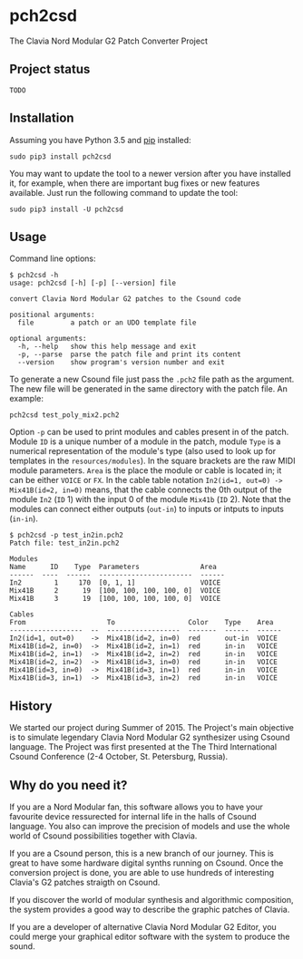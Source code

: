 # pch2csd

The Clavia Nord Modular G2 Patch Converter Project

## Project status

`TODO`

## Installation

Assuming you have Python 3.5 and
[pip](https://pip.pypa.io/en/stable/installing/) installed:

```
sudo pip3 install pch2csd
```

You may want to update the tool to a newer version after you have installed it, for example, when there are important bug fixes or new features available. Just run the following command to update the tool:

```
sudo pip3 install -U pch2csd
```

## Usage 

Command line options:

```
$ pch2csd -h
usage: pch2csd [-h] [-p] [--version] file

convert Clavia Nord Modular G2 patches to the Csound code

positional arguments:
  file         a patch or an UDO template file

optional arguments:
  -h, --help   show this help message and exit
  -p, --parse  parse the patch file and print its content
  --version    show program's version number and exit
```

To generate a new Csound file just pass the `.pch2` file path as the argument.
The new file will be generated in the same directory with the patch file. An
example:

```
pch2csd test_poly_mix2.pch2
```

Option `-p` can be used to print modules and cables present in of the patch.
Module `ID` is a unique number of a module in the patch, module `Type` is a
numerical representation of the module's type (also used to look up for
templates in the `resources/modules`). In the square brackets are the raw MIDI
module parameters. `Area` is the place the module or cable is located in; it can
be either `VOICE` or `FX`. In the cable table notation `In2(id=1, out=0) ->
Mix41B(id=2, in=0)` means, that the cable connects the 0th output of the module
`In2` (`ID` 1) with the input 0 of the module `Mix41b` (`ID` 2). Note that the
modules can connect either outputs (`out-in`) to inputs or intputs to inputs
(`in-in`).

```
$ pch2csd -p test_in2in.pch2
Patch file: test_in2in.pch2

Modules
Name      ID    Type  Parameters               Area
------  ----  ------  -----------------------  ------
In2        1     170  [0, 1, 1]                VOICE
Mix41B     2      19  [100, 100, 100, 100, 0]  VOICE
Mix41B     3      19  [100, 100, 100, 100, 0]  VOICE

Cables
From                    To                  Color    Type    Area
------------------  --  ------------------  -------  ------  ------
In2(id=1, out=0)    ->  Mix41B(id=2, in=0)  red      out-in  VOICE
Mix41B(id=2, in=0)  ->  Mix41B(id=2, in=1)  red      in-in   VOICE
Mix41B(id=2, in=1)  ->  Mix41B(id=2, in=2)  red      in-in   VOICE
Mix41B(id=2, in=2)  ->  Mix41B(id=3, in=0)  red      in-in   VOICE
Mix41B(id=3, in=0)  ->  Mix41B(id=3, in=1)  red      in-in   VOICE
Mix41B(id=3, in=1)  ->  Mix41B(id=3, in=2)  red      in-in   VOICE
```

## History

We started our project during Summer of 2015. The Project's main objective is to
simulate legendary Clavia Nord Modular G2 synthesizer using Csound language. The
Project was first presented at the The Third International Csound Conference
(2-4 October, St. Petersburg, Russia).

## Why do you need it?

If you are a Nord Modular fan, this software allows you to have your favourite
device ressurected for internal life in the halls of Csound language. You also
can improve the precision of models and use the whole world of Csound
possibilities together with Clavia.

If you are a Csound person, this is a new branch of our journey. This is great
to have some hardware digital synths running on Csound. Once the conversion
project is done, you are able to use hundreds of interesting Clavia's G2 patches
straigth on Csound.

If you discover the world of modular synthesis and algorithmic composition, the
system provides a good way to describe the graphic patches of Clavia.

If you are a developer of alternative Clavia Nord Modular G2 Editor, you could
merge your graphical editor software with the system to produce the sound.
